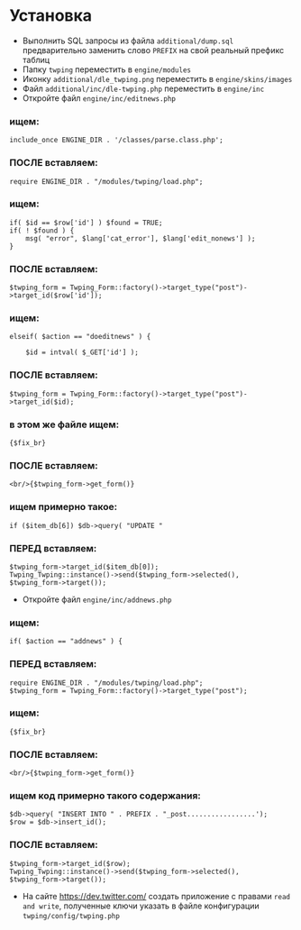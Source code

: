 Установка
==========

* Выполнить SQL запросы из файла `additional/dump.sql` предварительно заменить слово `PREFIX` на свой реальный префикс таблиц
* Папку `twping` переместить в `engine/modules`
* Иконку `additional/dle_twping.png` переместить в `engine/skins/images`
* Файл `additional/inc/dle-twping.php` переместить в `engine/inc`
* Откройте файл `engine/inc/editnews.php`

### ищем:
	include_once ENGINE_DIR . '/classes/parse.class.php';

### ПОСЛЕ вставляем:
	require ENGINE_DIR . "/modules/twping/load.php";

### ищем:
	if( $id == $row['id'] ) $found = TRUE;
	if( ! $found ) {
		msg( "error", $lang['cat_error'], $lang['edit_nonews'] );
	}

### ПОСЛЕ вставляем:
	$twping_form = Twping_Form::factory()->target_type("post")->target_id($row['id']);

### ищем:
	elseif( $action == "doeditnews" ) {

		$id = intval( $_GET['id'] );

### ПОСЛЕ вставляем:
	$twping_form = Twping_Form::factory()->target_type("post")->target_id($id);

### в этом же файле ищем:
	{$fix_br}

### ПОСЛЕ вставляем:
	<br/>{$twping_form->get_form()}

### ищем примерно такое:
	if ($item_db[6]) $db->query( "UPDATE "

### ПЕРЕД вставляем:
	$twping_form->target_id($item_db[0]);
	Twping_Twping::instance()->send($twping_form->selected(), $twping_form->target());

* Откройте файл `engine/inc/addnews.php`

### ищем:
	if( $action == "addnews" ) {

### ПЕРЕД вставляем:
	require ENGINE_DIR . "/modules/twping/load.php";
	$twping_form = Twping_Form::factory()->target_type("post");

### ищем:
	{$fix_br}

### ПОСЛЕ вставляем:
	<br/>{$twping_form->get_form()}

### ищем код примерно такого содержания:
	$db->query( "INSERT INTO " . PREFIX . "_post.................');
	$row = $db->insert_id();

### ПОСЛЕ вставляем:
	$twping_form->target_id($row);
	Twping_Twping::instance()->send($twping_form->selected(), $twping_form->target());

* На сайте https://dev.twitter.com/ создать приложение с правами `read and write`, полученные ключи указать в файле конфигурации `twping/config/twping.php`